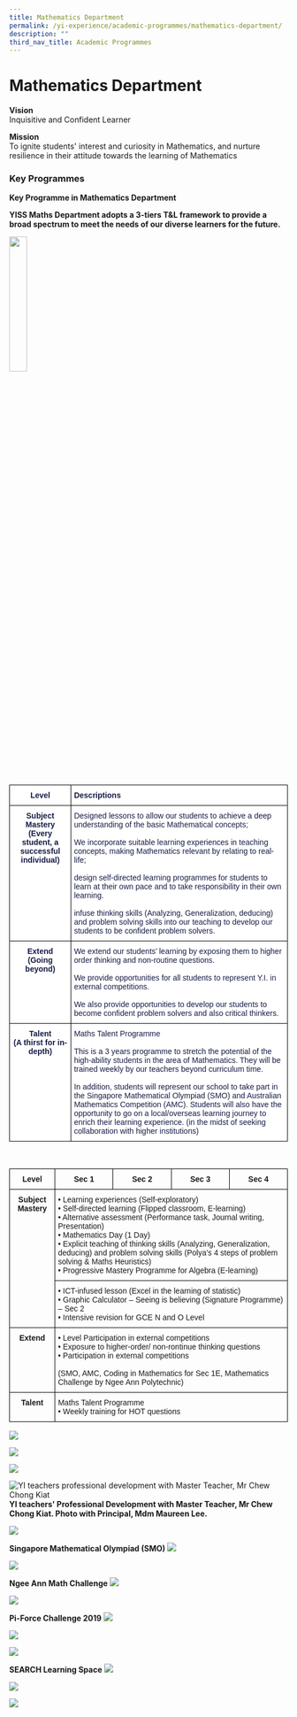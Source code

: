 ```yaml
---
title: Mathematics Department
permalink: /yi-experience/academic-programmes/mathematics-department/
description: ""
third_nav_title: Academic Programmes
---
```

# **Mathematics Department**

**Vision**   
Inquisitive and Confident Learner

**Mission**    
To ignite students' interest and curiosity in Mathematics, and nurture resilience in their attitude towards the learning of Mathematics  

### Key Programmes

**Key Programme in Mathematics Department**

**YISS Maths Department adopts a 3-tiers T&amp;L framework to provide a broad spectrum to meet the needs of our diverse learners for the future.**

<img src="/images/Talent_Extend_Subject%20Master.jpg" style="width:25%">
		 
<table style="border-collapse:collapse;border-spacing:0" class="tg"><thead><tr><th style="background-color:#FFF;border-color:#000000;border-style:solid;border-width:1px;color:#161C45;font-family:Arial, sans-serif;font-size:14px;font-weight:bold;overflow:hidden;padding:10px 5px;text-align:center;vertical-align:top;word-break:normal">Level<br></th><th style="background-color:#FFF;border-color:#000000;border-style:solid;border-width:1px;color:#161C45;font-family:Arial, sans-serif;font-size:14px;font-weight:bold;overflow:hidden;padding:10px 5px;text-align:left;vertical-align:top;word-break:normal">Descriptions<br></th></tr></thead><tbody><tr><td style="background-color:#FFF;border-color:black;border-style:solid;border-width:1px;color:#161C45;font-family:Arial, sans-serif;font-size:14px;font-weight:bold;overflow:hidden;padding:10px 5px;text-align:center;vertical-align:top;word-break:normal">Subject Mastery<br>(Every student, a successful individual)<br></td><td style="background-color:#FFF;border-color:black;border-style:solid;border-width:1px;color:#161C45;font-family:Arial, sans-serif;font-size:14px;overflow:hidden;padding:10px 5px;text-align:left;vertical-align:top;word-break:normal"><span style="background-color:initial">Designed lessons to allow our students to achieve a deep understanding of the basic Mathematical concepts;</span><br><br><span style="background-color:initial">We incorporate suitable learning experiences in teaching concepts, making Mathematics relevant by relating to real-life;</span><br><br><span style="background-color:initial">design self-directed learning programmes for students to learn at their own pace and to take responsibility in their own learning.</span><br><br><span style="background-color:initial">infuse thinking skills (Analyzing, Generalization, deducing) and problem solving skills into our teaching to develop our students to be confident problem solvers.</span></td></tr><tr><td style="background-color:#FFF;border-color:black;border-style:solid;border-width:1px;color:#161C45;font-family:Arial, sans-serif;font-size:14px;font-weight:bold;overflow:hidden;padding:10px 5px;text-align:center;vertical-align:top;word-break:normal">Extend<br>(Going beyond)<br></td><td style="background-color:#FFF;border-color:black;border-style:solid;border-width:1px;color:#161C45;font-family:Arial, sans-serif;font-size:14px;overflow:hidden;padding:10px 5px;text-align:left;vertical-align:top;word-break:normal"><span style="background-color:initial">We extend our students’ learning by exposing them to higher order thinking and non-routine questions.</span><br><br><span style="background-color:initial">We provide opportunities for all students to represent Y.I. in external competitions.</span><br><br><span style="background-color:initial">We also provide opportunities to develop our students to become confident problem solvers and also critical thinkers.</span></td></tr><tr><td style="background-color:#FFF;border-color:black;border-style:solid;border-width:1px;color:#161C45;font-family:Arial, sans-serif;font-size:14px;font-weight:bold;overflow:hidden;padding:10px 5px;text-align:center;vertical-align:top;word-break:normal">Talent<br>(A thirst for in-depth)<br></td><td style="background-color:#FFF;border-color:black;border-style:solid;border-width:1px;color:#161C45;font-family:Arial, sans-serif;font-size:14px;overflow:hidden;padding:10px 5px;text-align:left;vertical-align:top;word-break:normal"><span style="background-color:initial">Maths Talent Programme</span><br><br><span style="background-color:initial">This is a 3 years programme to stretch the potential of the high-ability students in the area of Mathematics. They will be trained weekly by our teachers beyond curriculum time.</span><br><br><span style="background-color:initial">In addition, students will represent our school to take part in the Singapore Mathematical Olympiad (SMO) and Australian Mathematics Competition (AMC). Students will also have the opportunity to go on a local/overseas learning journey to enrich their learning experience. (in the midst of seeking collaboration with higher institutions)</span></td></tr></tbody></table>
<br>



<table style="border-collapse:collapse;border-spacing:0" class="tg"><thead><tr><th style="border-color:#000000;border-style:solid;border-width:1px;font-family:Arial, sans-serif;font-size:14px;font-weight:bold;overflow:hidden;padding:10px 5px;text-align:center;vertical-align:top;word-break:normal">Level</th><th style="border-color:#000000;border-style:solid;border-width:1px;font-family:Arial, sans-serif;font-size:14px;font-weight:bold;overflow:hidden;padding:10px 5px;text-align:center;vertical-align:top;word-break:normal">Sec 1</th><th style="border-color:#000000;border-style:solid;border-width:1px;font-family:Arial, sans-serif;font-size:14px;font-weight:bold;overflow:hidden;padding:10px 5px;text-align:center;vertical-align:top;word-break:normal">Sec 2</th><th style="border-color:#000000;border-style:solid;border-width:1px;font-family:Arial, sans-serif;font-size:14px;font-weight:bold;overflow:hidden;padding:10px 5px;text-align:center;vertical-align:top;word-break:normal">Sec 3</th><th style="border-color:#000000;border-style:solid;border-width:1px;font-family:Arial, sans-serif;font-size:14px;font-weight:bold;overflow:hidden;padding:10px 5px;text-align:center;vertical-align:top;word-break:normal">Sec 4</th></tr></thead><tbody><tr><td style="border-color:#000000;border-style:solid;border-width:1px;font-family:Arial, sans-serif;font-size:14px;font-weight:bold;overflow:hidden;padding:10px 5px;text-align:center;vertical-align:top;word-break:normal" rowspan="2">Subject Mastery<br></td><td style="border-color:#000000;border-style:solid;border-width:1px;font-family:Arial, sans-serif;font-size:14px;overflow:hidden;padding:10px 5px;text-align:left;vertical-align:top;word-break:normal" colspan="4">• Learning experiences (Self-exploratory)<br>• Self-directed learning (Flipped classroom, E-learning)<br>• Alternative assessment (Performance task, Journal writing, Presentation)<br>• Mathematics Day (1 Day)<br>• Explicit teaching of thinking skills (Analyzing, Generalization, deducing) and problem solving skills (Polya’s 4 steps of problem solving &amp; Maths Heuristics)<br>• Progressive Mastery Programme for Algebra (E-learning)</td></tr><tr><td style="border-color:#000000;border-style:solid;border-width:1px;font-family:Arial, sans-serif;font-size:14px;overflow:hidden;padding:10px 5px;text-align:left;vertical-align:top;word-break:normal" colspan="4">• ICT-infused lesson (Excel in the learning of statistic)<br>• Graphic Calculator – Seeing is believing (Signature Programme) – Sec 2<br>• Intensive revision for GCE N and O Level</td></tr><tr><td style="border-color:#000000;border-style:solid;border-width:1px;font-family:Arial, sans-serif;font-size:14px;font-weight:bold;overflow:hidden;padding:10px 5px;text-align:center;vertical-align:top;word-break:normal">Extend<br></td><td style="border-color:#000000;border-style:solid;border-width:1px;font-family:Arial, sans-serif;font-size:14px;overflow:hidden;padding:10px 5px;text-align:left;vertical-align:top;word-break:normal" colspan="4">• Level Participation in external competitions<br>• Exposure to higher-order/ non-rontinue thinking questions<br>• Participation in external competitions<br><br>(SMO, AMC, Coding in Mathematics for Sec 1E, Mathematics Challenge by Ngee Ann Polytechnic)</td></tr><tr><td style="border-color:#000000;border-style:solid;border-width:1px;font-family:Arial, sans-serif;font-size:14px;font-weight:bold;overflow:hidden;padding:10px 5px;text-align:center;vertical-align:top;word-break:normal">Talent<br></td><td style="border-color:#000000;border-style:solid;border-width:1px;font-family:Arial, sans-serif;font-size:14px;overflow:hidden;padding:10px 5px;text-align:left;vertical-align:top;word-break:normal" colspan="4">Maths Talent Programme<br>• Weekly training for HOT questions</td></tr></tbody></table>





![](/images/SMO.jpg)

![](/images/Earch%20Room.jpg)

![](/images/Demo.jpg)

![YI teachers professional development with Master Teacher, Mr Chew Chong Kiat](/images/math%20pd.jpeg)
**YI teachers' Professional Development with Master Teacher, Mr Chew Chong Kiat. Photo with Principal, Mdm Maureen Lee.**

![](/images/Learn.jpg)

**Singapore Mathematical Olympiad (SMO)**
![](/images/photo1.png)

![](/images/math.jpg)

**Ngee Ann Math Challenge**
![](/images/PHOTO-2019-10-29-09-36-10.jpg)

![](/images/PHOTO-2019-10-29-09-36-11_3.jpg)


**Pi-Force Challenge 2019**
![](/images/Pri%20Students%20working%20-%20escape%20room.jpg)

![](/images/Pri%20Students%20working.jpg)

![](/images/Pi%20Force%20Group%20with%20GOH%20Dr%20Joseph%20Yeo.jpg)

**SEARCH Learning Space**
![](/images/WhatsApp%20Image%202019-04-05.jpeg)

![](/images/IMG_1685.jpg)

![](/images/IMG_1611.jpg)